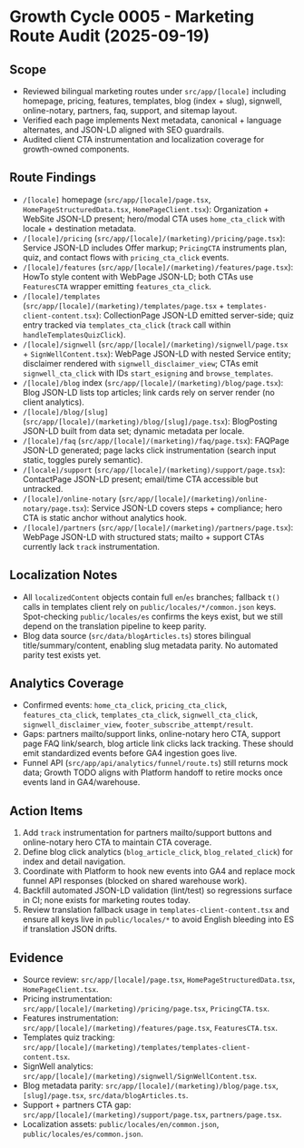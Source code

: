 # Growth Cycle 0005 - Marketing Route Audit (2025-09-19)

## Scope
- Reviewed bilingual marketing routes under `src/app/[locale]` including homepage, pricing, features, templates, blog (index + slug), signwell, online-notary, partners, faq, support, and sitemap layout.
- Verified each page implements Next metadata, canonical + language alternates, and JSON-LD aligned with SEO guardrails.
- Audited client CTA instrumentation and localization coverage for growth-owned components.

## Route Findings
- `/[locale]` homepage (`src/app/[locale]/page.tsx`, `HomePageStructuredData.tsx`, `HomePageClient.tsx`): Organization + WebSite JSON-LD present; hero/modal CTA uses `home_cta_click` with locale + destination metadata.
- `/[locale]/pricing` (`src/app/[locale]/(marketing)/pricing/page.tsx`): Service JSON-LD includes Offer markup; `PricingCTA` instruments plan, quiz, and contact flows with `pricing_cta_click` events.
- `/[locale]/features` (`src/app/[locale]/(marketing)/features/page.tsx`): HowTo style content with WebPage JSON-LD; both CTAs use `FeaturesCTA` wrapper emitting `features_cta_click`.
- `/[locale]/templates` (`src/app/[locale]/(marketing)/templates/page.tsx` + `templates-client-content.tsx`): CollectionPage JSON-LD emitted server-side; quiz entry tracked via `templates_cta_click` (`track` call within `handleTemplatesQuizClick`).
- `/[locale]/signwell` (`src/app/[locale]/(marketing)/signwell/page.tsx` + `SignWellContent.tsx`): WebPage JSON-LD with nested Service entity; disclaimer rendered with `signwell_disclaimer_view`; CTAs emit `signwell_cta_click` with IDs `start_esigning` and `browse_templates`.
- `/[locale]/blog` index (`src/app/[locale]/(marketing)/blog/page.tsx`): Blog JSON-LD lists top articles; link cards rely on server render (no client analytics).
- `/[locale]/blog/[slug]` (`src/app/[locale]/(marketing)/blog/[slug]/page.tsx`): BlogPosting JSON-LD built from data set; dynamic metadata per locale.
- `/[locale]/faq` (`src/app/[locale]/(marketing)/faq/page.tsx`): FAQPage JSON-LD generated; page lacks click instrumentation (search input static, toggles purely semantic).
- `/[locale]/support` (`src/app/[locale]/(marketing)/support/page.tsx`): ContactPage JSON-LD present; email/time CTA accessible but untracked.
- `/[locale]/online-notary` (`src/app/[locale]/(marketing)/online-notary/page.tsx`): Service JSON-LD covers steps + compliance; hero CTA is static anchor without analytics hook.
- `/[locale]/partners` (`src/app/[locale]/(marketing)/partners/page.tsx`): WebPage JSON-LD with structured stats; mailto + support CTAs currently lack `track` instrumentation.

## Localization Notes
- All `localizedContent` objects contain full `en`/`es` branches; fallback `t()` calls in templates client rely on `public/locales/*/common.json` keys. Spot-checking `public/locales/es` confirms the keys exist, but we still depend on the translation pipeline to keep parity.
- Blog data source (`src/data/blogArticles.ts`) stores bilingual title/summary/content, enabling slug metadata parity. No automated parity test exists yet.

## Analytics Coverage
- Confirmed events: `home_cta_click`, `pricing_cta_click`, `features_cta_click`, `templates_cta_click`, `signwell_cta_click`, `signwell_disclaimer_view`, `footer_subscribe_attempt/result`.
- Gaps: partners mailto/support links, online-notary hero CTA, support page FAQ link/search, blog article link clicks lack tracking. These should emit standardized events before GA4 ingestion goes live.
- Funnel API (`src/app/api/analytics/funnel/route.ts`) still returns mock data; Growth TODO aligns with Platform handoff to retire mocks once events land in GA4/warehouse.

## Action Items
1. Add `track` instrumentation for partners mailto/support buttons and online-notary hero CTA to maintain CTA coverage.
2. Define blog click analytics (`blog_article_click`, `blog_related_click`) for index and detail navigation.
3. Coordinate with Platform to hook new events into GA4 and replace mock funnel API responses (blocked on shared warehouse work).
4. Backfill automated JSON-LD validation (lint/test) so regressions surface in CI; none exists for marketing routes today.
5. Review translation fallback usage in `templates-client-content.tsx` and ensure all keys live in `public/locales/*` to avoid English bleeding into ES if translation JSON drifts.

## Evidence
- Source review: `src/app/[locale]/page.tsx`, `HomePageStructuredData.tsx`, `HomePageClient.tsx`.
- Pricing instrumentation: `src/app/[locale]/(marketing)/pricing/page.tsx`, `PricingCTA.tsx`.
- Features instrumentation: `src/app/[locale]/(marketing)/features/page.tsx`, `FeaturesCTA.tsx`.
- Templates quiz tracking: `src/app/[locale]/(marketing)/templates/templates-client-content.tsx`.
- SignWell analytics: `src/app/[locale]/(marketing)/signwell/SignWellContent.tsx`.
- Blog metadata parity: `src/app/[locale]/(marketing)/blog/page.tsx`, `[slug]/page.tsx`, `src/data/blogArticles.ts`.
- Support + partners CTA gap: `src/app/[locale]/(marketing)/support/page.tsx`, `partners/page.tsx`.
- Localization assets: `public/locales/en/common.json`, `public/locales/es/common.json`.
